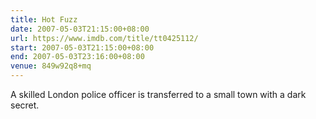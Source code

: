 ```yaml
---
title: Hot Fuzz
date: 2007-05-03T21:15:00+08:00
url: https://www.imdb.com/title/tt0425112/
start: 2007-05-03T21:15:00+08:00
end: 2007-05-03T23:16:00+08:00
venue: 849w92q8+mq
---
```

A skilled London police officer is transferred to a small town with a dark secret.
